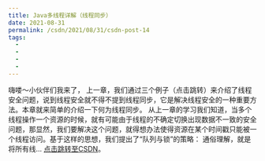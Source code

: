 ```yaml
---
title: Java多线程详解（线程同步）
date: 2021-08-31
permalink: /csdn/2021/08/31/csdn-post-14
tags:
  - 
  - 
  - 
  - 
---
```


嗨喽～小伙伴们我来了，    上一章，我们通过三个例子（点击跳转）来介绍了线程安全问题，说到线程安全就不得不提到线程同步，它是解决线程安全的一种重要方法。本章就来简单的介绍一下何为线程同步。    从上一章的学习我们知道，当多个线程操作一个资源的时候，就有可能由于线程的不确定切换出现数据不一致的安全问题，那显然，我们要解决这个问题，就得想办法使得资源在某个时间戳只能被一个线程访问。基于这样的思想，我们提出了“队列与锁”的策略：    通俗理解，就是将所有线... [点击跳转至CSDN](https://blog.csdn.net/sixibiheye/article/details/120023468)。